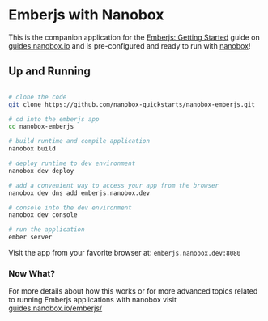 # Emberjs with Nanobox
This is the companion application for the [Emberjs: Getting Started](https://guides.nanobox.io/emberjs/) guide on [guides.nanobox.io](https://guides.nanobox.io) and is pre-configured and ready to run with [nanobox](https://desktop.nanobox.io/)!

## Up and Running

``` bash

# clone the code
git clone https://github.com/nanobox-quickstarts/nanobox-emberjs.git

# cd into the emberjs app
cd nanobox-emberjs

# build runtime and compile application
nanobox build

# deploy runtime to dev environment
nanobox dev deploy

# add a convenient way to access your app from the browser
nanobox dev dns add emberjs.nanobox.dev

# console into the dev environment
nanobox dev console

# run the application
ember server
```

Visit the app from your favorite browser at: `emberjs.nanobox.dev:8080`

### Now What?
For more details about how this works or for more advanced topics related to running Emberjs applications with nanobox visit [guides.nanobox.io/emberjs/](https://guides.nanobox.io/emberjs/)
